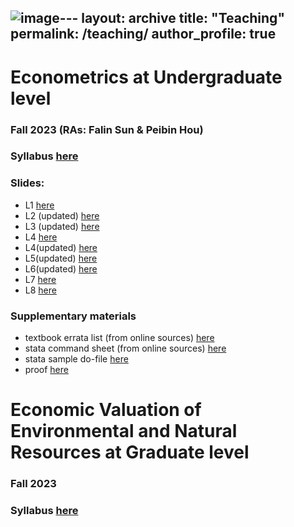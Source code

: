 ![image](https://github.com/ziweiye/ziweiye.github.io/assets/74694510/c86ecc7f-877a-4a88-8b3d-dc56a140d95f)---
layout: archive
title: "Teaching"
permalink: /teaching/
author_profile: true
---

# Econometrics at Undergraduate level
### Fall 2023 (RAs: Falin Sun & Peibin Hou)
### Syllabus [here](/files/syllabus_econometrics_23fall.pdf)
### Slides:
- L1 [here](/files/L1.pdf)
- L2 (updated) [here](/files/L2_updated.pdf)
- L3 (updated) [here](/files/L3_updated.pdf)
- L4 [here](/files/L4.pdf)
- L4(updated) [here](/files/L4_updated.pdf)
- L5(updated) [here](/files/L5.pdf)
- L6(updated) [here](/files/L6.pdf)
- L7 [here](/files/L7.pdf)
- L8 [here](/files/L8.pdf)

 
### Supplementary materials
- textbook errata list (from online sources) [here](/files/ErrataList.pdf)
- stata command sheet (from online sources) [here](/files/StataSheets.pdf)
- stata sample do-file [here](/files/sample.do)
- proof [here](/files/Proof.pdf)


# Economic Valuation of Environmental and Natural Resources at Graduate level
### Fall 2023
### Syllabus [here](/files/syllabus_valuation_23fall.pdf)



